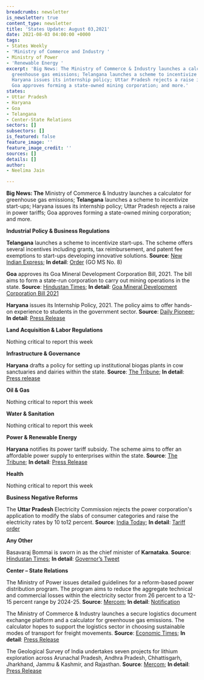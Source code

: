```yaml
---
breadcrumbs: newsletter
is_newsletter: true
content_type: newsletter
title: 'States Update: August 03,2021'
date: 2021-08-03 04:00:00 +0000
tags:
- States Weekly
- 'Ministry of Commerce and Industry '
- Ministry of Power
- 'Renewable Energy '
excerpt: 'Big News: The Ministry of Commerce & Industry launches a calculator for
  greenhouse gas emissions; Telangana launches a scheme to incentivize start-ups;
  Haryana issues its internship policy; Uttar Pradesh rejects a raise in power tariffs;
  Goa approves forming a state-owned mining corporation; and more.'
states:
- Uttar Pradesh
- Haryana
- Goa
- Telangana
- Center-State Relations
sectors: []
subsectors: []
is_featured: false
feature_image: ''
feature_image_credit: ''
sources: []
details: []
author:
- Neelima Jain

---
```

**Big News: The** Ministry of Commerce & Industry launches a calculator for greenhouse gas emissions; **Telangana** launches a scheme to incentivize start-ups; Haryana issues its internship policy; Uttar Pradesh rejects a raise in power tariffs; Goa approves forming a state-owned mining corporation; and more.

**Industrial Policy & Business Regulations**

**Telangana** launches a scheme to incentivize start-ups. The scheme offers several incentives including grants, tax reimbursement, and patent fee exemptions to start-ups developing innovative solutions. **Source**: [New Indian Express](https://www.newindianexpress.com/states/telangana/2021/jul/28/incentive-scheme-launched-for-telangana-startups-with-innovative-solutions-for-rural-issues-2336387.html); **In detail**: [Order](http://goir.telangana.gov.in/) (GO MS No. 8)

**Goa** approves its Goa Mineral Development Corporation Bill, 2021. The bill aims to form a state-run corporation to carry out mining operations in the state. **Source**: [Hindustan Times](https://www.hindustantimes.com/india-news/goa-govt-tables-mining-corporation-bill-in-state-assembly-101627634589586.html); **In detail**: [Goa Mineral Development Corporation Bill 2021](https://www.goavidhansabha.gov.in/uploads/bills/1268_field_Bill-No-36.pdf)

**Haryana** issues its Internship Policy, 2021. The policy aims to offer hands-on experience to students in the government sector. **Source**: [Daily Pioneer](https://www.dailypioneer.com/2021/state-editions/haryana-govt-introduces----internship-policy-2021--for-young-talent.html); **In detail**: [Press Release](https://prharyana.gov.in/en/haryana-government-has-prepared-a-policy-for-interns-named-internship-policy-for-the-state-of)

**Land Acquisition & Labor Regulations**

Nothing critical to report this week

**Infrastructure & Governance**

**Haryana** drafts a policy for setting up institutional biogas plants in cow sanctuaries and dairies within the state. **Source**: [The Tribune](https://www.tribuneindia.com/news/haryana/40-subsidy-on-biogas-plants-in-gaushalas-in-haryana-289863); **In detail**: [Press release](https://prharyana.gov.in/en/haryana-new-and-renewable-energy-department-and-hareda-have-formulated-a-detailed-action-plan-for)

**Oil & Gas**

Nothing critical to report this week

**Water & Sanitation**

Nothing critical to report this week

**Power & Renewable Energy**

**Haryana** notifies its power tariff subsidy. The scheme aims to offer an affordable power supply to enterprises within the state. **Source**: [The Tribune](https://www.tribuneindia.com/news/haryana/power-subsidy-scheme-for-haryana-industry-notified-290179); **In detail**: [Press Release](https://prharyana.gov.in/en/haryana-government-has-notified-the-power-tariff-subsidy-scheme-under-haryana-enterprises-and)

**Health**

Nothing critical to report this week

**Business Negative Reforms**

The **Uttar Pradesh** Electricity Commission rejects the power corporation's application to modify the slabs of consumer categories and raise the electricity rates by 10 to12 percent. **Source**: [India Today](https://www.indiatoday.in/india/story/no-power-tariff-hike-slabs-remain-unchanged-in-uttar-pradesh-1834472-2021-07-30); **In detail**: [Tariff order](https://www.uperc.org/App_File/Final_TariffOrderUPStateDISOCMsFY2021-22(29-07-2021)DigitallySigned-pdf729202113115PM.pdf)

**Any Other**

Basavaraj Bommai is sworn in as the chief minister of **Karnataka**. **Source**: [Hindustan Times](https://www.hindustantimes.com/india-news/basavaraj-bommai-sworn-in-as-karnataka-chief-minister-101627453289299.html); **In detail**: [Governor’s Tweet](https://twitter.com/TcGehlotOffice/status/1420344953075535876)

**Center – State Relations**

The Ministry of Power issues detailed guidelines for a reform-based power distribution program. The program aims to reduce the aggregate technical and commercial losses within the electricity sector from 26 percent to a 12-15 percent range by 2024-25. **Source**: [Mercom](https://mercomindia.com/ministry-power-plan-revamp-discoms/); **In detail**: [Notification](https://powermin.gov.in/sites/default/files/webform/notices/OM_Revamped_Distribution_Sector_Scheme.pdf)

The Ministry of Commerce & Industry launches a secure logistics document exchange platform and a calculator for greenhouse gas emissions. The calculator hopes to support the logistics sector in choosing sustainable modes of transport for freight movements. **Source**: [Economic Times](https://energy.economictimes.indiatimes.com/news/renewable/govt-launches-secured-logistics-document-exchange-platform/84846749); **In detail**: [Press Release](https://pib.gov.in/PressReleasePage.aspx?PRID=1740023)

The Geological Survey of India undertakes seven projects for lithium exploration across Arunachal Pradesh, Andhra Pradesh, Chhattisgarh, Jharkhand, Jammu & Kashmir, and Rajasthan. **Source**: [Mercom](https://mercomindia.com/gsi-undertakes-seven-projects-for-lithium-exploration/); **In detail**: [Press Release](https://pib.gov.in/PressReleaseIframePage.aspx?PRID=1739885)
